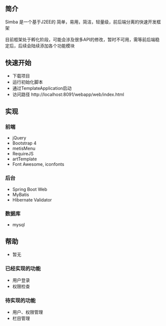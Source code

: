 ## 简介
Simba 是一个基于J2EE的 简单，易用，简洁，轻量级，前后端分离的快速开发框架
<br><br>
目前框架处于孵化阶段，可能会涉及很多API的修改，暂时不可用，需等前后端稳定后，后续会陆续添加各个功能模块

## 快速开始
* 下载项目 
* 运行初始化脚本
* 通过TemplateApplication启动
* 访问路径 http://localhost:8091/webapp/web/index.html

## 实现

### 前端
* jQuery
* Bootstrap 4
* metisMenu
* RequireJS
* artTemplate
* Font Awesome, iconfonts

### 后台
* Spring Boot Web 
* MyBatis
* Hibernate Validator


### 数据库
* mysql
 
## 帮助
* 暂无

### 已经实现的功能
* 用户登录
* 权限检查

### 待实现的功能
* 用户、权限管理
* 栏目管理
